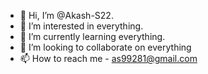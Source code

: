 - 👋 Hi, I’m @Akash-S22.
- 👀 I’m interested in everything.
- 🌱 I’m currently learning everything.
- 💞️ I’m looking to collaborate on everything
- 📫 How to reach me - as99281@gmail.com

<!---
Akash-S22/Akash-S22 is a ✨ special ✨ repository because its `README.md` (this file) appears on your GitHub profile.
You can click the Preview link to take a look at your changes.
--->
